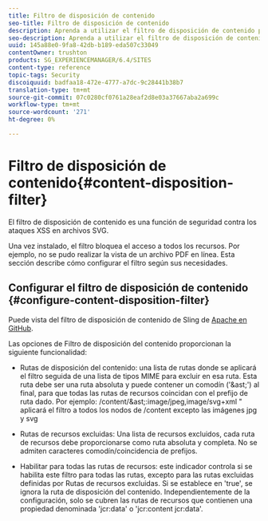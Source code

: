 ```yaml
---
title: Filtro de disposición de contenido
seo-title: Filtro de disposición de contenido
description: Aprenda a utilizar el filtro de disposición de contenido para evitar ataques XSS.
seo-description: Aprenda a utilizar el filtro de disposición de contenido para evitar ataques XSS.
uuid: 145a88e0-9fa8-42db-b189-eda507c33049
contentOwner: trushton
products: SG_EXPERIENCEMANAGER/6.4/SITES
content-type: reference
topic-tags: Security
discoiquuid: badfaa18-472e-4777-a7dc-9c28441b38b7
translation-type: tm+mt
source-git-commit: 07c0280cf0761a28eaf2d8e03a37667aba2a699c
workflow-type: tm+mt
source-wordcount: '271'
ht-degree: 0%

---
```



# Filtro de disposición de contenido{#content-disposition-filter}

El filtro de disposición de contenido es una función de seguridad contra los ataques XSS en archivos SVG.

Una vez instalado, el filtro bloquea el acceso a todos los recursos. Por ejemplo, no se pudo realizar la vista de un archivo PDF en línea. Esta sección describe cómo configurar el filtro según sus necesidades.

## Configurar el filtro de disposición de contenido {#configure-content-disposition-filter}

Puede vista del filtro de disposición de contenido de Sling de [Apache en GitHub](https://github.com/apache/sling-org-apache-sling-security/blob/master/src/main/java/org/apache/sling/security/impl/ContentDispositionFilterConfiguration.java).

Las opciones de Filtro de disposición del contenido proporcionan la siguiente funcionalidad:

* Rutas de disposición del contenido: una lista de rutas donde se aplicará el filtro seguida de una lista de tipos MIME para excluir en esa ruta. Esta ruta debe ser una ruta absoluta y puede contener un comodín (&#39;&amp;ast;&#39;) al final, para que todas las rutas de recursos coincidan con el prefijo de ruta dado. Por ejemplo: /content/&amp;ast;:image/jpeg,image/svg+xml &quot; aplicará el filtro a todos los nodos de /content excepto las imágenes jpg y svg

* Rutas de recursos excluidas: Una lista de recursos excluidos, cada ruta de recursos debe proporcionarse como ruta absoluta y completa. No se admiten caracteres comodín/coincidencia de prefijos.

* Habilitar para todas las rutas de recursos: este indicador controla si se habilita este filtro para todas las rutas, excepto para las rutas excluidas definidas por Rutas de recursos excluidas. Si se establece en &#39;true&#39;, se ignora la ruta de disposición del contenido. Independientemente de la configuración, solo se cubren las rutas de recursos que contienen una propiedad denominada &#39;jcr:data&#39; o &#39;jcr:content jcr:data&#39;.

